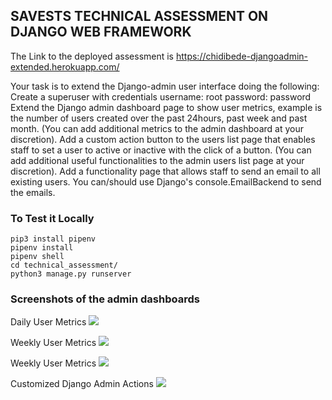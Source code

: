 ## SAVESTS TECHNICAL ASSESSMENT ON DJANGO WEB FRAMEWORK

The Link to the deployed assessment is https://chidibede-djangoadmin-extended.herokuapp.com/

Your task is to extend the Django-admin user interface doing the following:
Create a superuser with credentials username: root password: password
Extend the Django admin dashboard page to show user metrics, example is the number of users created over the past 24hours, past week and past month. (You can add additional metrics to the admin dashboard at your discretion). 
Add a custom action button to the users list page that enables staff to set a user to active or inactive with the click of a button. (You can add additional useful functionalities to the admin users list page at your discretion).
Add a functionality page that allows staff to send an email to all existing users. You can/should use Django's console.EmailBackend to send the emails.


### To Test it Locally
```
pip3 install pipenv
pipenv install
pipenv shell
cd technical_assessment/
python3 manage.py runserver
```
### Screenshots of the admin dashboards
Daily User Metrics
<img src= "https://res.cloudinary.com/chidibede/image/upload/v1598537350/savests/daily_metrics_slider.png"></img>

Weekly User Metrics
<img src= "https://res.cloudinary.com/chidibede/image/upload/v1598537350/savests/weekly_metrics_slider.png"></img>

Weekly User Metrics
<img src= "https://res.cloudinary.com/chidibede/image/upload/v1598537350/savests/monthly_metrics_slider.png"></img>

Customized Django Admin Actions
<img src= "https://res.cloudinary.com/chidibede/image/upload/v1598537350/savests/actions.png"></img>
